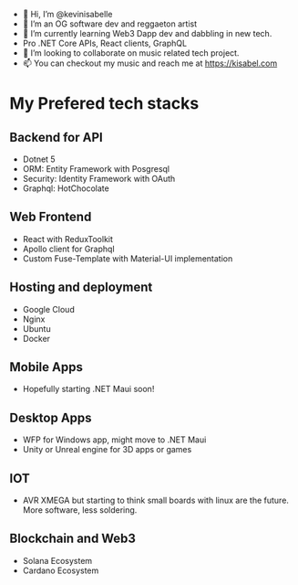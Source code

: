 - 👋 Hi, I’m @kevinisabelle
- 👀 I’m an OG software dev and reggaeton artist
- 🌱 I’m currently learning Web3 Dapp dev and dabbling in new tech.
- Pro .NET Core APIs, React clients, GraphQL
- 💞️ I’m looking to collaborate on music related tech project.
- 📫 You can checkout my music and reach me at https://kisabel.com

# My Prefered tech stacks

## Backend for API
- Dotnet 5
- ORM: Entity Framework with Posgresql
- Security: Identity Framework with OAuth
- Graphql: HotChocolate

## Web Frontend
- React with ReduxToolkit
- Apollo client for Graphql
- Custom Fuse-Template with Material-UI implementation

## Hosting and deployment
- Google Cloud
- Nginx
- Ubuntu
- Docker

## Mobile Apps
- Hopefully starting .NET Maui soon!

## Desktop Apps
- WFP for Windows app, might move to .NET Maui
- Unity or Unreal engine for 3D apps or games

## IOT
- AVR XMEGA but starting to think small boards with linux are the future. More software, less soldering.

## Blockchain and Web3
- Solana Ecosystem
- Cardano Ecosystem

<!---
kevinisabelle/kevinisabelle is a ✨ special ✨ repository because its `README.md` (this file) appears on your GitHub profile.
You can click the Preview link to take a look at your changes.
--->
